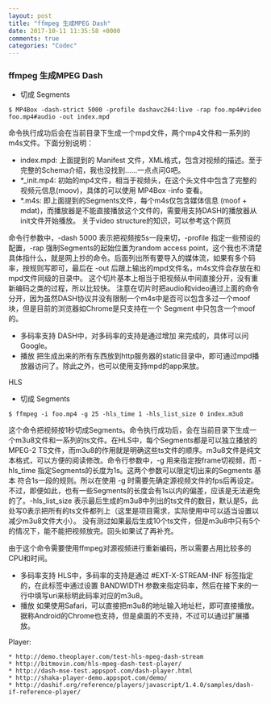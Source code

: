 ```yaml
---
layout: post
title: "ffmpeg 生成MPEG Dash"
date: 2017-10-11 11:35:58 +0000
comments: true
categories: "Codec"
---
```



### ffmpeg 生成MPEG Dash

* 切成 Segments
```
$ MP4Box -dash-strict 5000 -profile dashavc264:live -rap foo.mp4#video foo.mp4#audio -out index.mpd
```

命令执行成功后会在当前目录下生成一个mpd文件，两个mp4文件和一系列的m4s文件。下面分别说明：

* index.mpd: 上面提到的 Manifest 文件，XML格式，包含对视频的描述。至于完整的Schema介绍，我也没找到......一点点问G吧。
* *_init.mp4: 初始的mp4文件，相当于视频头，在这个头文件中包含了完整的视频元信息(moov)，具体的可以使用 MP4Box <init video> -info 查看。
* *.m4s: 即上面提到的Segments文件，每个m4s仅包含媒体信息 (moof + mdat)，而播放器是不能直接播放这个文件的，需要用支持DASH的播放器从init文件开始播放。
关于video structure的知识，可以参考这个网页

命令行参数中，-dash 5000 表示把视频按5s一段来切，-profile 指定一些预设的配置，-rap 强制Segments的起始位置为random access point，这个我也不清楚具体指什么，就是网上抄的命令。后面列出所有要导入的媒体流，如果有多个码率，按规则写即可，最后在 -out 后跟上输出的mpd文件名，m4s文件会存放在和mpd文件同级的目录中。
这个切片基本上相当于把视频从中间直接分开，没有重新编码之类的过程，所以比较快。
注意在切片时把audio和video通过上面的命令分开，因为虽然DASH协议并没有限制一个m4s中是否可以包含多过一个moof块，但是目前的浏览器如Chrome是只支持在一个 Segment 中只包含一个moof的。

* 多码率支持
DASH中，对多码率的支持是通过增加 <Representation> 来完成的，具体可以问Google。
* 播放
把生成出来的所有东西放到http服务器的static目录中，即可通过mpd播放器访问了。除此之外，也可以使用支持mpd的app来放。

HLS

* 切成 Segments
```
$ ffmpeg -i foo.mp4 -g 25 -hls_time 1 -hls_list_size 0 index.m3u8
```


这个命令把视频按1秒切成Segments。命令执行成功后，会在当前目录下生成一个m3u8文件和一系列的ts文件。在HLS中，每个Segments都是可以独立播放的MPEG-2 TS文件，而m3u8的作用就是明确这些ts文件的顺序。m3u8文件是纯文本格式，可以方便的阅读修改。命令行参数中，-g 用来指定按frame切视频，而 -hls_time 指定Segments的长度为1s。这两个参数可以限定切出来的Segments 基本 符合1s一段的规则。所以在使用 -g 时需要先确定源视频文件的fps后再设定。不过，即便如此，也有一些Segments的长度会有1s以内的偏差，应该是无法避免的了。-hls_list_size 表示最后生成的m3u8中列出的ts文件的数目，默认是5，此处写0表示把所有的ts文件都列上（这里是项目需求，实际使用中可以适当设置以减少m3u8文件大小）。
没有测过如果最后生成10个ts文件，但是m3u8中只有5个的情况下，能不能把视频放完。回头如果试了再补充。

由于这个命令需要使用ffmpeg对源视频进行重新编码，所以需要占用比较多的CPU和时间。

* 多码率支持
HLS中，多码率的支持是通过 #EXT-X-STREAM-INF 标签指定的，在此标签中通过设置 BANDWIDTH 参数来指定码率，然后在接下来的一行中填写uri来标明此码率对应的m3u8。
* 播放
如果使用Safari，可以直接把m3u8的地址输入地址栏，即可直接播放。据称Android的Chrome也支持，但是桌面的不支持，不过可以通过扩展播放。


Player:

	* http://demo.theoplayer.com/test-hls-mpeg-dash-stream
	* http://bitmovin.com/hls-mpeg-dash-test-player/
	* http://dash-mse-test.appspot.com/dash-player.html
	* http://shaka-player-demo.appspot.com/demo/
	* http://dashif.org/reference/players/javascript/1.4.0/samples/dash-if-reference-player/




```